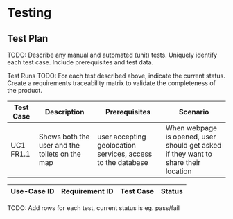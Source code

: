 # Testing

## Test Plan
TODO: Describe any manual and automated (unit) tests. Uniquely identify each test case. Include prerequisites and test data.

Test Runs
TODO: For each test described above, indicate the current status. 
Create a requirements traceability matrix to validate the completeness of the product.


| Test Case | Description | Prerequisites | Scenario|
| ----------- | -------------- | --------- | ------ |
| UC1 FR1.1 | Shows both the user and the toilets on the map| user accepting geolocation services, access to the database | When webpage is opened, user should get asked if they want to share their location |

| Use-Case ID | Requirement ID | Test Case | Status |
| ----------- | -------------- | --------- | ------ |

TODO: Add rows for each test, current status is eg. pass/fail
